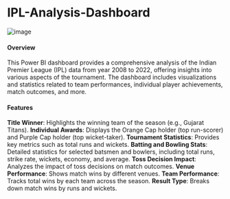 # IPL-Analysis-Dashboard
![image](https://github.com/user-attachments/assets/52d2bf97-cb0c-4c1d-a31f-ea49505d94c2)
#### Overview
This Power BI dashboard provides a comprehensive analysis of the Indian Premier League (IPL) data from year 2008 to 2022, offering insights into various aspects of the tournament. The dashboard includes visualizations and statistics related to team performances, individual player achievements, match outcomes, and more.

#### Features
**Title Winner**: Highlights the winning team of the season (e.g., Gujarat Titans).
**Individual Awards**: Displays the Orange Cap holder (top run-scorer) and Purple Cap holder (top wicket-taker).
**Tournament Statistics**: Provides key metrics such as total runs and wickets.
**Batting and Bowling Stats**: Detailed statistics for selected batsmen and bowlers, including total runs, strike rate, wickets, economy, and average.
**Toss Decision Impact**: Analyzes the impact of toss decisions on match outcomes.
**Venue Performance**: Shows match wins by different venues.
**Team Performance**: Tracks total wins by each team across the season.
**Result Type**: Breaks down match wins by runs and wickets.
